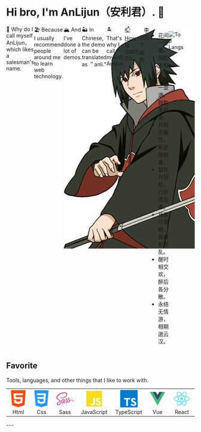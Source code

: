 # Hi bro, I'm AnLijun（安利君）. 👋

<img src='./src/assets/sasuke.png' align="right" width="350"/>

<div class='intro' style="display: flex;">
<br></br>
  <div>🧭 Why do I call myself AnLijun，which likes a salesman's name.</div> 
  <div>🏖 Because I usually recommend people around me to learn web technology.</div> 
  <div>🏔 And I've done a lot of demos.  </div> 
  <div>🏜 In Chinese, the demo can be translated as ＂anli."</div>
  <div>🏝 That's why I call myself Anlijun.</div>
<a class="heading-link" href="#-how-to-reach-me">📫 How to reach me:</a>
<div>
  <span align="center" width="70">
    <a href="https://space.bilibili.com/515747819?spm_id_from=333.1007.0.0">
      <img src="./src/assets/bilibili.svg" width="38" height="38" alt="Html" />
    </a>
  </span>
  <span align="center" width="70">
    <a href="https://juejin.cn/user/2502960686040286">
      <img src="./src/assets/juejin.png" width="38" height="38" alt="Html" />
    </a>
  </span>
</div>

<h6>月下独酌</h6>
<div>李白</div>
<ul>
  <li> 花间一壶酒，独酌无相亲。</li>
  <li> 花间一壶酒，独酌无相亲。</li>
  <li> 月既不解饮，影徒随我身。</li>
  <li> 暂伴月将影，行乐须及春。</li>
  <li> 我歌月徘徊，我舞影零乱。</li>
  <li> 醒时相交欢，醉后各分散。</li>
  <li> 永结无情游，相期邈云汉。</li>
</ul>
<br></br>
<br></br>

![Top Langs](https://github-readme-stats.vercel.app/api/top-langs/?username=An-Lijun&layout=compact)
<!-- &theme=tokyonight -->

</div>
<h2 align="left" id="macropower-tech">Favorite</h2>
 Tools, languages, and other things that I like to work with.
 <table>
  <tr>
    <td align="center" width="96">
      <a href="#macropower-tech">
        <img src="./src/assets/html.svg" width="48" height="48" alt="Html" />
      </a>
      <br>Html
    </td>
    <td align="center" width="96">
      <a href="#macropower-tech">
        <img src="./src/assets/css.svg" width="48" height="48" alt="Css" />
      </a>
      <br>Css
    </td>
    <td align="center"  width="96">
      <a href="#macropower-tech">
        <img src="./src/assets/sass-original.svg" width="48" height="48" alt="Sass" />
      </a>
      <br>Sass
    </td>
    <td align="center" width="96">
      <a href="#macropower-tech">
        <img src="./src/assets/JavaScript.svg" width="48" height="48" alt="JavaScript" />
      </a>
      <br>JavaScript
    </td>
    <td align="center" width="96">
      <a href="#macropower-tech">
        <img src="./src/assets/typescript-original.svg" width="48" height="48" alt="TypeScript" />
      </a>
      <br>TypeScript
    </td>
    <td align="center" width="96">
      <a href="#macropower-tech">
        <img src="./src/assets/Vue.svg" width="48" height="48" alt="Vue" />
      </a>
      <br>Vue
    </td>
    <td align="center" width="96">
      <a href="#macropower-tech">
        <img src="./src/assets/React.svg" width="48" height="48" alt="React" />
      </a>
      <br>React
    </td>
  </tr>
</table>
---


